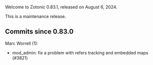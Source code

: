 Welcome to Zotonic 0.83.1, released on August 6, 2024.

This is a maintenance release.



Commits since 0.83.0
--------------------

Marc Worrell (1):

*   mod\_admin: fix a problem with refers tracking and embedded maps (#3821)